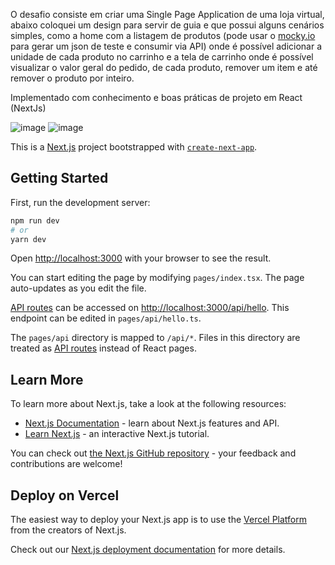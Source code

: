 O desafio consiste em criar uma Single Page Application de uma loja virtual, abaixo coloquei um design para servir de guia e que possui alguns cenários simples, como a home com a listagem de produtos (pode usar o [mocky.io](https://designer.mocky.io/) para gerar um json de teste e consumir via API) onde é possível adicionar a unidade de cada produto no carrinho e a tela de carrinho onde é possível visualizar o valor geral do pedido, de cada produto, remover um item e até remover o produto por inteiro. 

Implementado com conhecimento e boas práticas de projeto em React (NextJs)

![image](https://github.com/Faelst/au-test-web/assets/22012801/f9d64170-a134-4e1c-9c8e-76069e37134b)
![image](https://github.com/Faelst/au-test-web/assets/22012801/3e59f6e9-ddde-4757-a9d6-a85e20e84075)

This is a [Next.js](https://nextjs.org/) project bootstrapped with [`create-next-app`](https://github.com/vercel/next.js/tree/canary/packages/create-next-app).

## Getting Started

First, run the development server:

```bash
npm run dev
# or
yarn dev
```

Open [http://localhost:3000](http://localhost:3000) with your browser to see the result.

You can start editing the page by modifying `pages/index.tsx`. The page auto-updates as you edit the file.

[API routes](https://nextjs.org/docs/api-routes/introduction) can be accessed on [http://localhost:3000/api/hello](http://localhost:3000/api/hello). This endpoint can be edited in `pages/api/hello.ts`.

The `pages/api` directory is mapped to `/api/*`. Files in this directory are treated as [API routes](https://nextjs.org/docs/api-routes/introduction) instead of React pages.

## Learn More

To learn more about Next.js, take a look at the following resources:

- [Next.js Documentation](https://nextjs.org/docs) - learn about Next.js features and API.
- [Learn Next.js](https://nextjs.org/learn) - an interactive Next.js tutorial.

You can check out [the Next.js GitHub repository](https://github.com/vercel/next.js/) - your feedback and contributions are welcome!

## Deploy on Vercel

The easiest way to deploy your Next.js app is to use the [Vercel Platform](https://vercel.com/new?utm_medium=default-template&filter=next.js&utm_source=create-next-app&utm_campaign=create-next-app-readme) from the creators of Next.js.

Check out our [Next.js deployment documentation](https://nextjs.org/docs/deployment) for more details.
